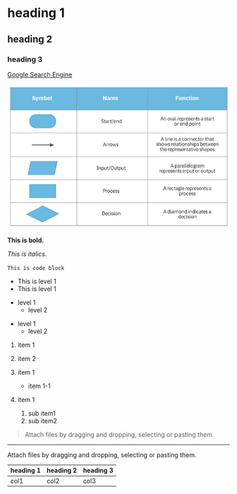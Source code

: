# heading 1
## heading 2
### heading 3


[Google Search Engine](https://www.google.com)

![Details of symbols in a flowchart](basic-symbols-table.jpg)

**This is bold.**

_This is italics._

`This is code block`

* This is level 1
* This is level 1

- level 1
  * level 2

* level 1
  * level 2

1. item 1
2. item 2

1. item 1
   * item 1-1

1. item 1
    1. sub item1 
    2. sub item2

> Attach files by dragging and dropping, selecting or pasting them.


***

Attach files by dragging and dropping, selecting or pasting them.

|heading 1|heading 2|heading 3|
|---|---|---|
|col1|col2|col3|

